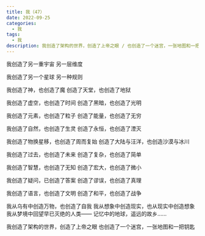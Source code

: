 ```yaml
---
title: 我（47）
date: 2022-09-25
categories:
  - 我
tags:
  - 我
description: 我创造了架构的世界，创造了上帝之眼 / 也创造了一个迷宫，一张地图和一把钥匙
---
```


我创造了另一重宇宙
另一层维度

我创造了另一个星球
另一种规则

我创造了神，也创造了魔
创造了天堂，也创造了地狱

我创造了虚空，也创造了时间
创造了黑暗，也创造了光明

我创造了元素，也创造了粒子
创造了能量，也创造了无穷

我创造了自然，也创造了生灵
创造了永恒，也创造了湮灭

我创造了物换星移，也创造了周而复始
创造了大陆与汪洋，也创造沙漠与冰川

我创造了过去，也创造了未来
创造了复杂，也创造了简单

我创造了智慧，也创造了无知
创造了宏大，也创造了微小

我创造了疑问，已创造了答案
创造了谬误，也创造了真理

我创造了语言，也创造了文明
创造了和平，也创造了战争

我从乌有中创造万物，也创造了自我
我从想象中创造现实，也从现实中创造想象
我从梦境中回望早已灭绝的人类——
记忆中的地球，遥远的故乡……

我创造了架构的世界，创造了上帝之眼
也创造了一个迷宫，一张地图和一把钥匙
